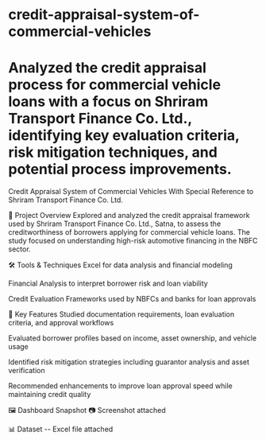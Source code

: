# credit-appraisal-system-of-commercial-vehicles
# Analyzed the credit appraisal process for commercial vehicle loans with a focus on Shriram Transport Finance Co. Ltd., identifying key evaluation criteria, risk mitigation techniques, and potential process improvements.

Credit Appraisal System of Commercial Vehicles
With Special Reference to Shriram Transport Finance Co. Ltd.

🧠 Project Overview
Explored and analyzed the credit appraisal framework used by Shriram Transport Finance Co. Ltd., Satna, to assess the creditworthiness of borrowers applying for commercial vehicle loans. The study focused on understanding high-risk automotive financing in the NBFC sector.

🛠 Tools & Techniques
Excel for data analysis and financial modeling

Financial Analysis to interpret borrower risk and loan viability

Credit Evaluation Frameworks used by NBFCs and banks for loan approvals

🌟 Key Features
Studied documentation requirements, loan evaluation criteria, and approval workflows

Evaluated borrower profiles based on income, asset ownership, and vehicle usage

Identified risk mitigation strategies including guarantor analysis and asset verification

Recommended enhancements to improve loan approval speed while maintaining credit quality

🖼 Dashboard Snapshot
📷 Screenshot attached

📊 Dataset
-- Excel file attached

